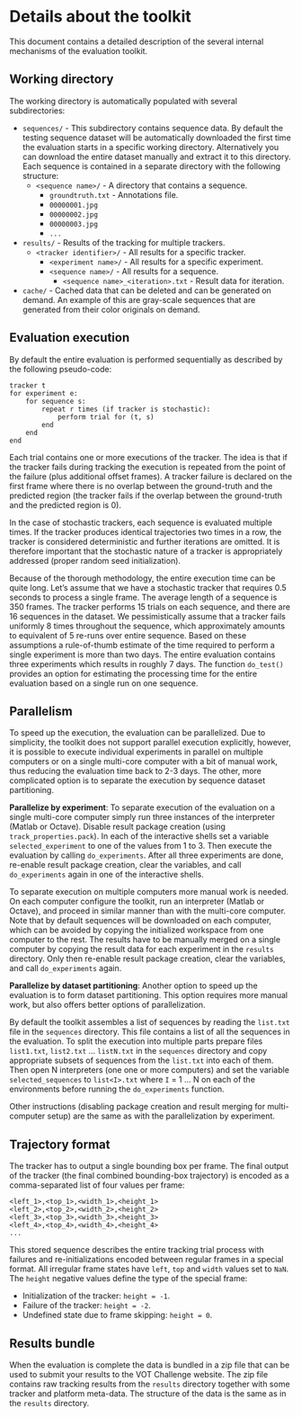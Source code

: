 Details about the toolkit
=========================

This document contains a detailed description of the several internal mechanisms of the evaluation toolkit.

Working directory
-----------------

The working directory is automatically populated with several subdirectories:

* `sequences/` - This subdirectory contains sequence data. By default the testing sequence dataset will be automatically downloaded the first time the evaluation starts in a specific working directory. Alternatively you can download the entire dataset manually and extract it to this directory. Each sequence is contained in a separate directory with the following structure:
	- `<sequence name>/` - A directory that contains a sequence.
		* `groundtruth.txt` - Annotations file.
   		* `00000001.jpg`
   		* `00000002.jpg`
   		* `00000003.jpg`
   		* `...`
* `results/` - Results of the tracking for multiple trackers.
	- `<tracker identifier>/` - All results for a specific tracker.
		* `<experiment name>/` - All results for a specific experiment.
   		* `<sequence name>/` - All results for a sequence.
   			* `<sequence name>_<iteration>.txt` - Result data for iteration.
* `cache/` - Cached data that can be deleted and can be generated on demand. An example of this are gray-scale sequences that are generated from their color originals on demand.

Evaluation execution
--------------------

By default the entire evaluation is performed sequentially as described by the following pseudo-code:

    tracker t
    for experiment e:
        for sequence s:
            repeat r times (if tracker is stochastic):
                perform trial for (t, s)
            end
        end
    end

Each trial contains one or more executions of the tracker. The idea is that if the tracker fails during tracking the execution is repeated from the point of the failure (plus additional offset frames). A tracker failure is declared on the first frame where there is no overlap between the ground-truth and the predicted region (the tracker fails if the overlap between the ground-truth and the predicted region is 0).

In the case of stochastic trackers, each sequence is evaluated multiple times. If the tracker produces identical trajectories two times in a row, the tracker is considered deterministic and further iterations are omitted. It is therefore important that the stochastic nature of a tracker is appropriately addressed (proper random seed initialization).

Because of the thorough methodology, the entire execution time can be quite long. Let’s assume that we have a stochastic tracker that requires 0.5 seconds to process a single frame. The average length of a sequence is 350 frames. The tracker performs 15 trials on each sequence, and there are 16 sequences in the dataset. We pessimistically assume that a tracker fails uniformly 8 times throughout the sequence, which approximately amounts to equivalent of 5 re-runs over entire sequence. Based on these assumptions a rule-of-thumb estimate of the time required to perform a single experiment is more than two days. The entire evaluation contains three experiments which results in roughly 7 days. The function `do_test()` provides an option for estimating the processing time for the entire evaluation based on a single run on one sequence.

Parallelism
-----------

To speed up the execution, the evaluation can be parallelized. Due to simplicity, the toolkit does not support parallel execution explicitly, however, it is possible to execute individual experiments in parallel on multiple computers or on a single multi-core computer with a bit of manual work, thus reducing the evaluation time back to 2-3 days. The other, more complicated option is to separate the execution by sequence dataset partitioning.

**Parallelize by experiment**: To separate execution of the evaluation on a single multi-core computer simply run three instances of the interpreter (Matlab or Octave). Disable result package creation (using `track_properties.pack`). In each of the interactive shells set a variable `selected_experiment` to one of the values from 1 to 3. Then execute the evaluation by calling `do_experiments`. After all three experiments are done, re-enable result package creation, clear the variables, and call `do_experiments` again in one of the interactive shells.

To separate execution on multiple computers more manual work is needed. On each computer configure the toolkit, run an interpreter (Matlab or Octave), and proceed in similar manner than with the multi-core computer. Note that by default sequences will be downloaded on each computer, which can be avoided by copying the initialized workspace from one computer to the rest. The results have to be manually merged on a single computer by copying the result data for each experiment in the `results` directory. Only then re-enable result package creation, clear the variables, and call `do_experiments` again.

**Parallelize by dataset partitioning**: Another option to speed up the evaluation is to form dataset partitioning. This option requires more manual work, but also offers better options of parallelization.

By default the toolkit assembles a list of sequences by reading the `list.txt` file in the `sequences` directory. This file contains a list of all the sequences in the evaluation. To split the execution into multiple parts prepare files `list1.txt`, `list2.txt` ... `listN.txt` in the `sequences` directory and copy appropriate subsets of sequences from the `list.txt` into each of them. Then open N interpreters (one one or more computers) and set the variable `selected_sequences` to `list<I>.txt` where `I` = 1 ... N on each of the environments before running the `do_experiments` function. 

Other instructions (disabling package creation and result merging for multi-computer setup) are the same as with the parallelization by experiment.

Trajectory format
-----------------

The tracker has to output a single bounding box per frame. The final output of the tracker (the final combined bounding-box trajectory) is encoded as a comma-separated list of four values per frame:

    <left_1>,<top_1>,<width_1>,<height_1>
    <left_2>,<top_2>,<width_2>,<height_2>
    <left_3>,<top_3>,<width_3>,<height_3>
    <left_4>,<top_4>,<width_4>,<height_4>
    ...

This stored sequence describes the entire tracking trial process with failures and re-initializations encoded between regular frames in a special format. All irregular frame states have `left`, `top` and `width` values set to `NaN`. The `height` negative values define the type of the special frame:

* Initialization of the tracker: `height = -1`.
* Failure of the tracker: `height = -2`.
* Undefined state due to frame skipping: `height = 0`.

Results bundle
--------------

When the evaluation is complete the data is bundled in a zip file that can be used to submit your results to the VOT Challenge website. The zip file contains raw tracking results from the `results` directory together with some tracker and platform meta-data. The structure of the data is the same as in the `results` directory.


